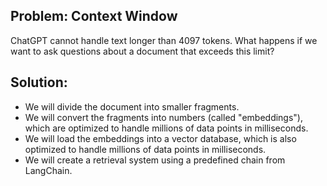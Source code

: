 ## Problem: Context Window

ChatGPT cannot handle text longer than 4097 tokens. What happens if we want to ask questions about a document that exceeds this limit?

## Solution:

- We will divide the document into smaller fragments.
- We will convert the fragments into numbers (called "embeddings"), which are optimized to handle millions of data points in milliseconds.
- We will load the embeddings into a vector database, which is also optimized to handle millions of data points in milliseconds.
- We will create a retrieval system using a predefined chain from LangChain.

